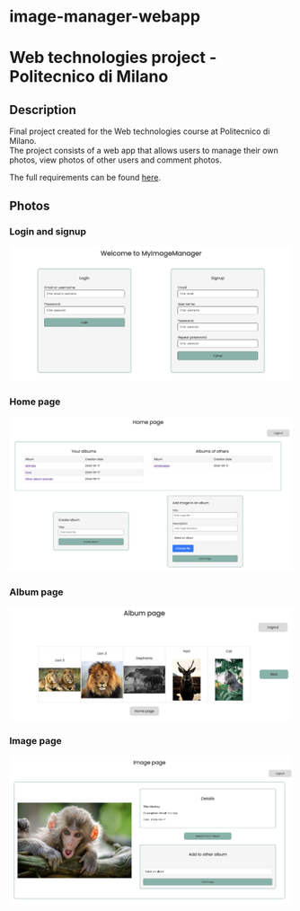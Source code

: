 # image-manager-webapp

# Web technologies project - Politecnico di Milano

## Description
Final project created for the Web technologies course at Politecnico di Milano.  
The project consists of a web app that allows users to manage their own photos, view photos of other users
and comment photos.

The full requirements can be found [here](https://github.com/kevinziroldi/image-manager-webapp/blob/main/requirements.pdf).

## Photos
### Login and signup
<img src="https://github.com/kevinziroldi/image-manager-webapp/blob/main/tiw-2024-ziroldi-volpari-pure-html/photos/login_pure_html.png">

### Home page
<img src="https://github.com/kevinziroldi/image-manager-webapp/blob/main/tiw-2024-ziroldi-volpari-pure-html/photos/home_pure_html.png">

### Album page
<img src="https://github.com/kevinziroldi/image-manager-webapp/blob/main/tiw-2024-ziroldi-volpari-pure-html/photos/album_pure_html.png">

### Image page
<img src="https://github.com/kevinziroldi/image-manager-webapp/blob/main/tiw-2024-ziroldi-volpari-pure-html/photos/image_pure_html.png">

